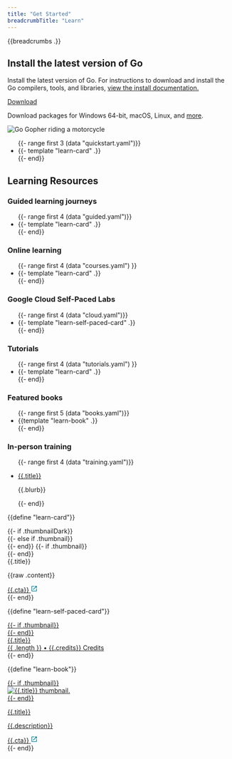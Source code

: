 ```yaml
---
title: "Get Started"
breadcrumbTitle: "Learn"
---
```


<section class="Learn-hero">
  <div class="Container">
    <div class="Learn-heroInner">
      <div class="Learn-heroContent">
        {{breadcrumbs .}}
        <h1>Install the latest version of Go</h1>
        <p>
          Install the latest version of Go. For instructions to download and install
          the Go compilers, tools, and libraries,
          <a href="/doc/install" target="_blank" rel="noopener">
            view the install documentation.
          </a>
        </p>
        <div class="Learn-heroAction">
          <div
            data-version=""
            class="js-latestGoVersion"
          >
            <a
              class="js-downloadBtn"
              href="/dl"
              target="_blank"
              rel="noopener"
            >
              Download
            </a>
          </div>
        </div>
        <p>
          Download packages for
          <a class="js-downloadWin">Windows 64-bit</a>,
          <a class="js-downloadMac">macOS</a>,
          <a class="js-downloadLinux">Linux</a>, and
          <a href="/dl/">more</a>.
        </p>
      </div>
      <div class="Learn-heroGopher">
        <img src="/images/gophers/motorcycle.svg" alt="Go Gopher riding a motorcycle">
      </div>
    </div>
    <div class="LearnGo-gridContainer">
      <ul class="Learn-quickstarts Learn-cardList">
        {{- range first 3 (data "quickstart.yaml")}}
          <li class="Learn-quickstart Learn-card">
            {{- template "learn-card" .}}
          </li>
        {{- end}}
      </ul>
    </div>
  </div>
</section>

<section class="Learn-learningResources">
  <h2>Learning Resources</h2>
</section>

<section id="guided-learning-journeys" class="Learn-guided">
  <div class="Container">
    <div class="Learn-learningResourcesHeader">
      <h3>Guided learning journeys</h3>
    </div>
    <div class="LearnGo-gridContainer">
      <ul class="Learn-cardList">
        {{- range first 4 (data "guided.yaml")}}
          <li class="Learn-card">
            {{- template "learn-card" .}}
          </li>
        {{- end}}
      </ul>
    </div>
  </div>
</section>

<section id="online-learning" class="Learn-online">
  <div class="Container">
    <div class="Learn-learningResourcesHeader">
      <h3>Online learning</h3>
    </div>
    <div class="LearnGo-gridContainer">
      <ul class="Learn-cardList">
        {{- range first 4 (data "courses.yaml") }}
          <li class="Learn-card">
            {{- template "learn-card" .}}
          </li>
        {{- end}}
      </ul>
    </div>
  </div>
</section>

<section id="self-paced-labs" class="Learn-selfPaced">
  <div class="Container">
    <div class="Learn-learningResourcesHeader">
      <h3>Google Cloud Self-Paced Labs</h3>
    </div>
    <div class="LearnGo-gridContainer">
      <ul class="Learn-cardList">
        {{- range first 4 (data "cloud.yaml")}}
        <li class="Learn-card">
          {{- template "learn-self-paced-card" .}}
        </li>
        </li>
        {{- end}}
      </ul>
    </div>
  </div>
</section>

<section id="tutorials" class="Learn-tutorials">
  <div class="Container">
    <div class="Learn-learningResourcesHeader">
      <h3>Tutorials</h3>
    </div>
    <div class="LearnGo-gridContainer">
      <ul class="Learn-cardList">
        {{- range first 4 (data "tutorials.yaml") }}
          <li class="Learn-card">
            {{- template "learn-card" .}}
          </li>
        {{- end}}
      </ul>
    </div>
  </div>
</section>

<section id="featured-books" class="Learn-books">
  <div class="Container">
    <div class="Learn-learningResourcesHeader">
      <h3>Featured books</h3>
    </div>
    <div class="LearnGo-gridContainer">
      <ul class="Learn-cardList Learn-bookList">
        {{- range first 5 (data "books.yaml")}}
          <li class="Learn-card Learn-book">
            {{template "learn-book" .}}
          </li>
        {{- end}}
      </ul>
    </div>
  </div>
</section>

<section class="Learn-inPersonTraining">
  <div class="Container">
    <div class="Learn-learningResourcesHeader">
      <h3>In-person training</h3>
    </div>
    <div class="LearnGo-gridContainer">
      <ul class="Learn-inPersonList">
        {{- range first 4 (data "training.yaml")}}
        <li class="Learn-inPerson">
          <p class="Learn-inPersonTitle">
            <a href="{{.url}}">{{.title}} </a>
          </p>
          <p class="Learn-inPersonBlurb">{{.blurb}}</p>
        </li>
        {{- end}}
      </ul>
    </div>
  </div>
</section>

{{define "learn-card"}}
<div class="Card">
  <div class="Card-inner">
    {{- if .thumbnailDark}}
    <div
      class="Card-thumbnail DarkMode-img"
      style="background-image: url('{{.thumbnailDark}}')"
    ></div>
    {{- else if .thumbnail}}
    <div
      class="Card-thumbnail DarkMode-img"
      style="background-image: url('{{.thumbnail}}')"
    ></div>
    {{- end}}
    {{- if .thumbnail}}
    <div
      class="Card-thumbnail LightMode-img"
      style="background-image: url('{{.thumbnail}}')"
    ></div>
    {{- end}}
    <div class="Card-content">
      <div class="Card-contentTitle">{{.title}}</div>
      <p class="Card-contentBody">{{raw .content}}</p>
      <div class="Card-contentCta">
        <a href="{{.url}}" target="_blank">
          <span>{{.cta}}</span>
          <svg
            xmlns="http://www.w3.org/2000/svg"
            width="16"
            height="16"
            fill="none"
            viewBox="0 0 24 24"
          >
            <path
              fill="#007D9C"
              fill-rule="evenodd"
              d="M5 5v14h14v-7h2v7a2 2 0 01-2 2H5a2 2 0 01-2-2V5c0-1.1.9-2 2-2h7v2H5zm9 0V3h7v7h-2V6.4l-9.8 9.8-1.4-1.4L17.6 5H14z"
              clip-rule="evenodd"
            />
          </svg>
        </a>
      </div>
    </div>
  </div>
</div>
{{- end}}

{{define "learn-self-paced-card"}}
<div class="Card">
  <a href="{{.url}}" target="_blank" rel="noopener">
    <div class="Card-inner">
      {{- if .thumbnail}}
      <div
        class="Card-thumbnail"
        style="background-image: url('{{.thumbnail}}')"
      ></div>
      {{- end}}
      <div class="Card-content">
        <div class="Card-contentTitle">{{.title}}</div>
        <div class="Card-selfPacedFooter">
          <div class="Card-selfPacedCredits">
            <span>{{ .length }}</span> •
            <span>{{.credits}} Credits</span>
          </div>
          <div class="Card-selfPacedRating">
            <div class="Card-starRating" style="width: {{ .rating }}rem"></div>
          </div>
        </div>
      </div>
    </div>
  </a>
</div>
{{- end}}

{{define "learn-book"}}
<div class="Book">
  <a href="{{.url}}" target="_blank" rel="noopener">
    <div class="Book-inner">
      {{- if .thumbnail}}
      <div class="Book-thumbnail">
        <img alt="{{.title}} thumbnail." src="{{.thumbnail}}" />
      </div>
      {{- end}}
      <div class="Book-content">
        <p class="Book-title">{{.title}}</p>
        <p class="Book-description">{{.description}}</p>
        <div class="Book-cta">
          <span>{{.cta}}</span>
          <svg
            xmlns="http://www.w3.org/2000/svg"
            width="16"
            height="16"
            fill="none"
            viewBox="0 0 24 24"
          >
            <path
              fill="#007D9C"
              fill-rule="evenodd"
              d="M5 5v14h14v-7h2v7a2 2 0 01-2 2H5a2 2 0 01-2-2V5c0-1.1.9-2 2-2h7v2H5zm9 0V3h7v7h-2V6.4l-9.8 9.8-1.4-1.4L17.6 5H14z"
              clip-rule="evenodd"
            />
          </svg>
        </div>
      </div>
    </div>
  </a>
</div>
{{- end}}
